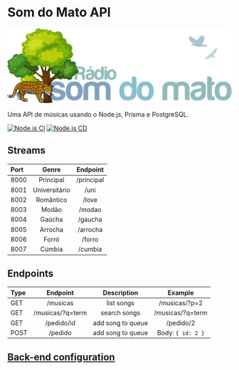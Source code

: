 # Som do Mato API

![Rádio Som do Mato](https://raw.githubusercontent.com/somdomato/somdomato.com/main/public/img/logo.svg "Rádio Som do Mato")

Uma API de músicas usando o Node.js, Prisma e PostgreSQL.

[![Node.js CI](https://github.com/somdomato/api.somdomato.com/actions/workflows/ci.yml/badge.svg)](https://github.com/somdomato/api.somdomato.com/actions/workflows/ci.yml) [![Node.js CD](https://github.com/somdomato/api.somdomato.com/actions/workflows/cd.yml/badge.svg)](https://github.com/somdomato/api.somdomato.com/actions/workflows/cd.yml)

## Streams

| Port | Genre | Endpoint |
| :--- | :---: | :---: |
| 8000 | Principal | /principal |
| 8001 | Universitário | /uni |
| 8002 | Romântico | /love | 
| 8003 | Modão | /modao |
| 8004 | Gaúcha | /gaucha |
| 8005 | Arrocha | /arrocha |
| 8006 | Forró | /forro |
| 8007 | Cúmbia | /cumbia |

## Endpoints

| Type | Endpoint | Description | Example | 
| :--- | :---: | :---: | :---: |
| GET | /musicas | list songs | /musicas/?p=2 |
| GET | /musicas/?q=term | search songs | /musicas/?q=term |
| GET | /pedido/id | add song to queue | /pedido/2 |
| POST | /pedido | add song to queue | Body: `{ id: 2 }` |

## [Back-end configuration](./config)
